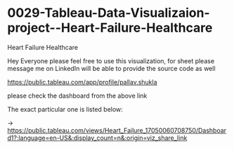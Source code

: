 # 0029-Tableau-Data-Visualizaion-project--Heart-Failure-Healthcare
Heart Failure Healthcare


Hey Everyone please feel free to use this visualization, for sheet please message me on LinkedIn will be able to provide the source code as well

https://public.tableau.com/app/profile/pallav.shukla

please check the dashboard from the above link

The exact particular one is listed below:

-> 
https://public.tableau.com/views/Heart_Failure_17050060708750/Dashboard1?:language=en-US&:display_count=n&:origin=viz_share_link
